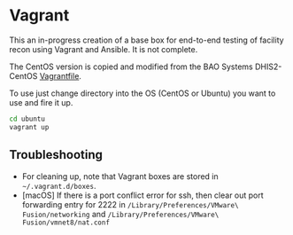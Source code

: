 # Vagrant

This an in-progress creation of a base box for end-to-end testing of facility recon using Vagrant and Ansible. It is not complete.

The CentOS version is copied and modified from the BAO Systems DHIS2-CentOS [Vagrantfile](https://github.com/baosystems/dhis2-centos).

To use just change directory into the OS (CentOS or Ubuntu) you want to use and fire it up.
```sh
cd ubuntu
vagrant up
```


## Troubleshooting

* For cleaning up, note that Vagrant boxes are stored in `~/.vagrant.d/boxes`.
* [macOS] If there is a port conflict error for ssh, then clear out port forwarding entry for 2222 in `/Library/Preferences/VMware\ Fusion/networking` and `/Library/Preferences/VMware\ Fusion/vmnet8/nat.conf`